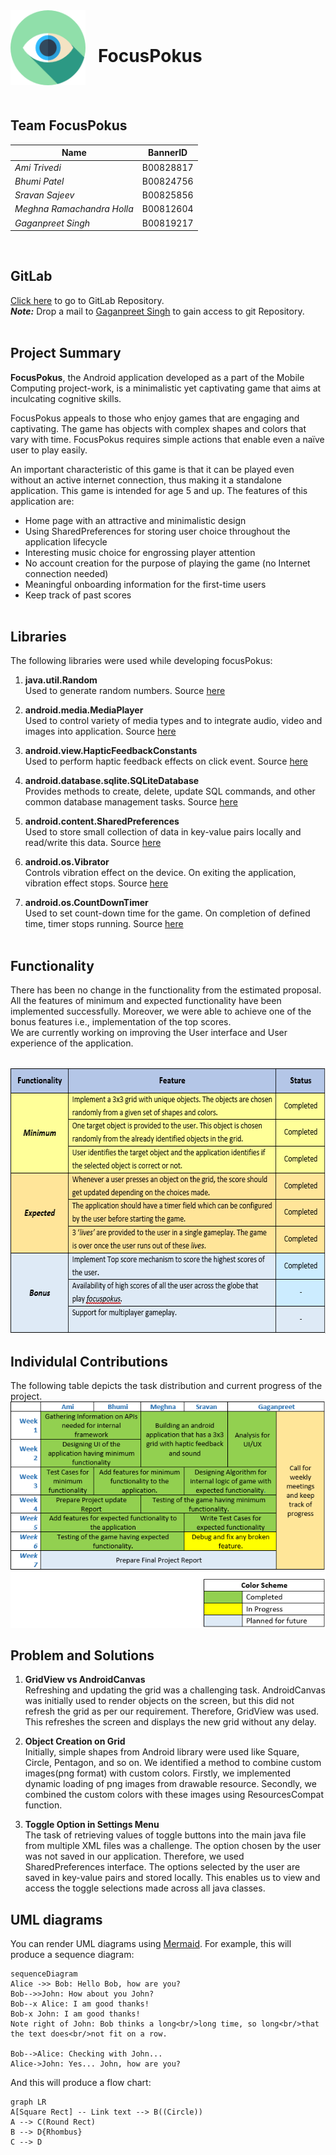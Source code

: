 <img align="left" width="120" height="120" src="Extra/focus.png">

<br />

# &nbsp;&nbsp;&nbsp;**FocusPokus**
<br /><br />
  
## Team FocusPokus
|Name|BannerID |
|--|--|
| *Ami Trivedi* | B00828817 |
| *Bhumi Patel* | B00824756 |
| *Sravan Sajeev* | B00825856 |
| *Meghna Ramachandra Holla* | B00812604  |
| *Gaganpreet Singh* | B00819217|
<br />

## GitLab
[Click here](https://git.cs.dal.ca/singh1/focuspokus.git) to go to GitLab Repository.<br />
***Note:*** Drop a mail to [Gaganpreet Singh](gaganpreet.singh@dal.ca) to gain access to git Repository.<br /><br />

## Project Summary
**FocusPokus**, the Android application developed as a part of the Mobile Computing project-work, is a minimalistic yet captivating game that aims at inculcating cognitive skills.

FocusPokus appeals to those who enjoy games that are engaging and captivating. The game has objects with complex shapes and colors that vary with time. FocusPokus requires simple actions that enable even a naïve user to play easily.

An important characteristic of this game is that it can be played even without an active internet connection, thus making it a standalone application. This game is intended for age 5 and up. The features of this application are:
+ Home page with an attractive and minimalistic design 
+ Using SharedPreferences for storing user choice throughout the application lifecycle  
+ Interesting music choice for engrossing player attention
+ No account creation for the purpose of playing the game (no Internet connection needed)
+ Meaningful onboarding information for the first-time users
+ Keep track of past scores
<br /><br />

## Libraries
The following libraries were used while developing focusPokus:<br />

1. **java.util.Random** <br />
Used to generate random numbers. Source [here](https://developer.android.com/reference/java/util/Random)
 
2. **android.media.MediaPlayer** <br />
Used to control variety of media types and to integrate audio, video and images into application. Source [here](https://developer.android.com/guide/topics/media/mediaplayer)
 
3. **android.view.HapticFeedbackConstants** <br />
Used to perform haptic feedback effects on click event. Source [here](https://developer.android.com/reference/android/view/HapticFeedbackConstants)
 
4. **android.database.sqlite.SQLiteDatabase** <br />
Provides methods to create, delete, update SQL commands, and other common database management tasks. Source [here](https://developer.android.com/reference/android/database/sqlite/SQLiteDatabase)

5. **android.content.SharedPreferences** <br />
Used to store small collection of data in key-value pairs locally and read/write this data. Source [here](https://developer.android.com/training/data-storage/shared-preferences)

6. **android.os.Vibrator** <br />
Controls vibration  effect on the device. On exiting the application, vibration effect stops. Source [here](https://developer.android.com/reference/android/os/Vibrator)

7. **android.os.CountDownTimer** <br />
Used to set count-down time for the game. On completion of defined time, timer stops running. Source [here](https://developer.android.com/reference/android/os/CountDownTimer)
<br /><br />


## Functionality
There has been no change in the functionality from the estimated proposal. All the features of minimum and expected functionality have been implemented successfully. Moreover, we were able to achieve one of the bonus features i.e., implementation of the top scores.
<br />
We are currently working on improving the User interface and User experience of the application.<br /><br />

<img width="623" height="425" src="Extra/Table_of_Fx.PNG">

## Individulal Contributions
The following table depicts the task distribution and current progress of the project.  
![Functionalities implemented](Extra/Table_of_Individual_Contribution.PNG/ "Functionality")

## Problem and Solutions
1. **GridView vs AndroidCanvas** <br/>
Refreshing and updating the grid was a challenging task. AndroidCanvas was initially used to render objects on the screen, but this did not refresh the grid as per our requirement. Therefore, GridView was used. This refreshes the screen and displays the new grid without any delay.

2. **Object Creation on Grid** <br/> 
Initially, simple shapes from Android library were used like Square, Circle, Pentagon, and so on. We identified a method to combine custom images(png format) with custom colors. Firstly, we implemented dynamic loading of png images from drawable resource. Secondly, we combined the custom colors with these images using ResourcesCompat function.

3. **Toggle Option in Settings Menu** <br/>
The task of retrieving values of toggle buttons into the main java file from multiple XML files was a challenge. The option chosen by the user was not saved in our application. Therefore, we used SharedPreferences interface. The options selected by the user are saved in key-value pairs and stored locally. This enables us to view and access the toggle selections made across all java classes.



## UML diagrams

You can render UML diagrams using [Mermaid](https://mermaidjs.github.io/). For example, this will produce a sequence diagram:

```mermaid
sequenceDiagram
Alice ->> Bob: Hello Bob, how are you?
Bob-->>John: How about you John?
Bob--x Alice: I am good thanks!
Bob-x John: I am good thanks!
Note right of John: Bob thinks a long<br/>long time, so long<br/>that the text does<br/>not fit on a row.

Bob-->Alice: Checking with John...
Alice->John: Yes... John, how are you?
```

And this will produce a flow chart:

```mermaid
graph LR
A[Square Rect] -- Link text --> B((Circle))
A --> C(Round Rect)
B --> D{Rhombus}
C --> D
```